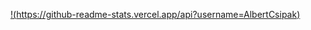 [!(https://github-readme-stats.vercel.app/api?username=AlbertCsipak)](https://github.com/anuraghazra/github-readme-stats)
